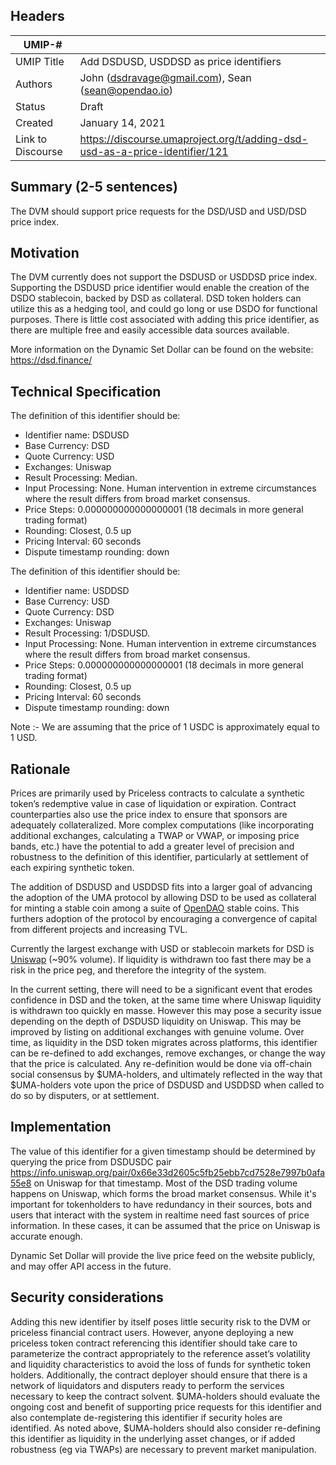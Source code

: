 ## Headers
| UMIP-#    |                                                                                                                                          |
|------------|------------------------------------------------------------------------------------------------------------------------------------------|
| UMIP Title | Add DSDUSD, USDDSD as price identifiers              |
| Authors    | John (dsdravage@gmail.com), Sean (sean@opendao.io) |
| Status     | Draft                                                                                                                                    |
| Created    | January 14, 2021                                                                                                                           |
| Link to Discourse   | https://discourse.umaproject.org/t/adding-dsd-usd-as-a-price-identifier/121                                                          |


## Summary (2-5 sentences)
The DVM should support price requests for the DSD/USD and USD/DSD price index.

## Motivation
The DVM currently does not support the DSDUSD or USDDSD price index.
Supporting the DSDUSD price identifier would enable the creation of the DSDO stablecoin, backed by DSD as collateral. DSD token holders can utilize this as a hedging tool, and could go long or use DSDO for functional purposes.
There is little cost associated with adding this price identifier, as there are multiple free and easily accessible data sources available.

More information on the Dynamic Set Dollar can be found on the website: https://dsd.finance/

## Technical Specification
The definition of this identifier should be:
- Identifier name: DSDUSD
- Base Currency: DSD
- Quote Currency: USD
- Exchanges: Uniswap
- Result Processing: Median.
- Input Processing: None. Human intervention in extreme circumstances where the result differs from broad market consensus.
- Price Steps: 0.000000000000000001 (18 decimals in more general trading format)
- Rounding: Closest, 0.5 up
- Pricing Interval: 60 seconds
- Dispute timestamp rounding: down

The definition of this identifier should be:
- Identifier name: USDDSD
- Base Currency: USD
- Quote Currency: DSD
- Exchanges: Uniswap
- Result Processing: 1/DSDUSD.
- Input Processing: None. Human intervention in extreme circumstances where the result differs from broad market consensus.
- Price Steps: 0.000000000000000001 (18 decimals in more general trading format)
- Rounding: Closest, 0.5 up
- Pricing Interval: 60 seconds
- Dispute timestamp rounding: down

Note :- We are assuming that the price of 1 USDC is approximately equal to 1 USD.



## Rationale

Prices are primarily used by Priceless contracts to calculate a synthetic token’s redemptive value in case of liquidation or expiration. Contract counterparties also use the price index to ensure that sponsors are adequately collateralized. More complex computations (like incorporating additional exchanges, calculating a TWAP or VWAP, or imposing price bands, etc.) have the potential to add a greater level of precision and robustness to the definition of this identifier, particularly at settlement of each expiring synthetic token.

The addition of DSDUSD  and USDDSD fits into a larger goal of advancing the adoption of the UMA protocol by allowing DSD to be used as collateral for minting a stable coin among a suite of [OpenDAO](https://opendao.io) stable coins. This furthers adoption of the protocol by encouraging a convergence of capital from different projects and increasing TVL.

Currently the largest exchange with USD or stablecoin markets for DSD is [Uniswap](https://info.uniswap.org/pair/0x66e33d2605c5fb25ebb7cd7528e7997b0afa55e8) (~90% volume). If liquidity is withdrawn too fast there may be a risk in the price peg, and therefore the integrity of the system.

In the current setting, there will need to be a significant event that erodes confidence in DSD and the token, at the same time where Uniswap liquidity is withdrawn too quickly en masse. However this may pose a security issue depending on the depth of DSDUSD liquidity on Uniswap. This may be improved by listing on additional exchanges with genuine volume.
Over time, as liquidity in the DSD token migrates across platforms, this identifier can be re-defined to add exchanges, remove exchanges, or change the way that the price is calculated. Any re-definition would be done via off-chain social consensus by $UMA-holders, and ultimately reflected in the way that $UMA-holders vote upon the price of DSDUSD and USDDSD when called to do so by disputers, or at settlement.



## Implementation

The value of this identifier for a given timestamp should be determined by querying the price from DSDUSDC pair https://info.uniswap.org/pair/0x66e33d2605c5fb25ebb7cd7528e7997b0afa55e8 on Uniswap for that timestamp. Most of the DSD trading volume happens on Uniswap, which forms the broad market consensus. 
While it's important for tokenholders to have redundancy in their sources, bots and users that interact with the system in realtime need fast sources of price information. In these cases, it can be assumed that the price on Uniswap is accurate enough.

Dynamic Set Dollar will provide the live price feed on the website publicly, and may offer API access in the future.

## Security considerations
Adding this new identifier by itself poses little security risk to the DVM or priceless financial contract users. However, anyone deploying a new priceless token contract referencing this identifier should take care to parameterize the contract appropriately to the reference asset’s volatility and liquidity characteristics to avoid the loss of funds for synthetic token holders. Additionally, the contract deployer should ensure that there is a network of liquidators and disputers ready to perform the services necessary to keep the contract solvent.
$UMA-holders should evaluate the ongoing cost and benefit of supporting price requests for this identifier and also contemplate de-registering this identifier if security holes are identified. As noted above, $UMA-holders should also consider re-defining this identifier as liquidity in the underlying asset changes, or if added robustness (eg via TWAPs) are necessary to prevent market manipulation.
